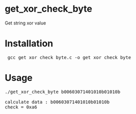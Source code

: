 # get_xor_check_byte
Get string xor value

# Installation
<pre name="code" class="c"> gcc get_xor_check_byte.c -o get_xor_check_byte</pre>

# Usage
<pre name="code" class="c">./get_xor_check_byte b00603071401010b01010b

calculate data : b00603071401010b01010b
check = 0xa6</pre>
